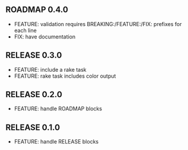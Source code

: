 ## ROADMAP 0.4.0

* FEATURE: validation requires BREAKING:/FEATURE:/FIX: prefixes for each line
* FIX: have documentation

## RELEASE 0.3.0

* FEATURE: include a rake task
* FEATURE: rake task includes color output

## RELEASE 0.2.0

* FEATURE: handle ROADMAP blocks

## RELEASE 0.1.0

* FEATURE: handle RELEASE blocks
